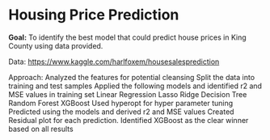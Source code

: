 # Housing Price Prediction

**Goal:**
To identify the best model that could predict house prices in King County using data provided. 

Data:
https://www.kaggle.com/harlfoxem/housesalesprediction

Approach:
Analyzed the features for potential cleansing
Split the data into training and test samples
Applied the following models and identified r2 and MSE values in training set
Linear Regression
Lasso
Ridge
Decision Tree
Random Forest
XGBoost
Used hyperopt for hyper parameter tuning
Predicted using the models and derived r2 and MSE values 
Created Residual plot for each prediction. 
Identified XGBoost as the clear winner based on all results

